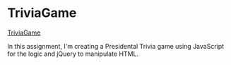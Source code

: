 # TriviaGame

[TriviaGame](https://kimjaydot.github.io/TriviaGame/)

In this assignment, I'm creating a Presidental Trivia game using JavaScript for the logic and jQuery to manipulate HTML.
